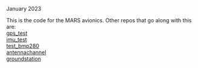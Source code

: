January 2023

This is the code for the MARS avionics. 
Other repos that go along with this are:\
[gps_test](https://github.com/marstmu/gpstest)\
[imu_test](https://github.com/marstmu/imutest)\
[test_bmp280](https://github.com/marstmu/bmp280test)\
[antennachannel](https://github.com/marstmu/flightcomputerchannelselect)\
[groundstation](https://github.com/marstmu/groundstation)
